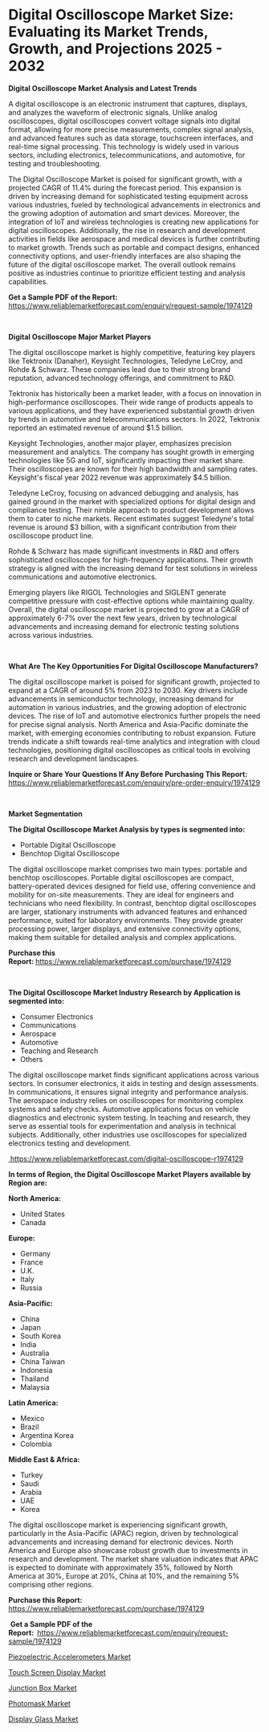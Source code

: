 <p><h1>Digital Oscilloscope Market Size: Evaluating its Market Trends, Growth, and Projections 2025 - 2032</h1></p><p><strong>Digital Oscilloscope Market Analysis and Latest Trends</strong></p>
<p><p>A digital oscilloscope is an electronic instrument that captures, displays, and analyzes the waveform of electronic signals. Unlike analog oscilloscopes, digital oscilloscopes convert voltage signals into digital format, allowing for more precise measurements, complex signal analysis, and advanced features such as data storage, touchscreen interfaces, and real-time signal processing. This technology is widely used in various sectors, including electronics, telecommunications, and automotive, for testing and troubleshooting.</p><p>The Digital Oscilloscope Market is poised for significant growth, with a projected CAGR of 11.4% during the forecast period. This expansion is driven by increasing demand for sophisticated testing equipment across various industries, fueled by technological advancements in electronics and the growing adoption of automation and smart devices. Moreover, the integration of IoT and wireless technologies is creating new applications for digital oscilloscopes. Additionally, the rise in research and development activities in fields like aerospace and medical devices is further contributing to market growth. Trends such as portable and compact designs, enhanced connectivity options, and user-friendly interfaces are also shaping the future of the digital oscilloscope market. The overall outlook remains positive as industries continue to prioritize efficient testing and analysis capabilities.</p></p>
<p><strong>Get a Sample PDF of the Report:&nbsp;</strong> <a href="https://www.reliablemarketforecast.com/enquiry/request-sample/1974129?utm_campaign=1108&utm_medium=2&utm_source=Github&utm_content=ia&utm_term=06042025&utm_id=digital-oscilloscope">https://www.reliablemarketforecast.com/enquiry/request-sample/1974129</a></p>
<p>&nbsp;</p>
<p><strong>Digital Oscilloscope Major Market Players</strong></p>
<p><p>The digital oscilloscope market is highly competitive, featuring key players like Tektronix (Danaher), Keysight Technologies, Teledyne LeCroy, and Rohde & Schwarz. These companies lead due to their strong brand reputation, advanced technology offerings, and commitment to R&D. </p><p>Tektronix has historically been a market leader, with a focus on innovation in high-performance oscilloscopes. Their wide range of products appeals to various applications, and they have experienced substantial growth driven by trends in automotive and telecommunications sectors. In 2022, Tektronix reported an estimated revenue of around $1.5 billion.</p><p>Keysight Technologies, another major player, emphasizes precision measurement and analytics. The company has sought growth in emerging technologies like 5G and IoT, significantly impacting their market share. Their oscilloscopes are known for their high bandwidth and sampling rates. Keysight's fiscal year 2022 revenue was approximately $4.5 billion.</p><p>Teledyne LeCroy, focusing on advanced debugging and analysis, has gained ground in the market with specialized options for digital design and compliance testing. Their nimble approach to product development allows them to cater to niche markets. Recent estimates suggest Teledyne's total revenue is around $3 billion, with a significant contribution from their oscilloscope product line.</p><p>Rohde & Schwarz has made significant investments in R&D and offers sophisticated oscilloscopes for high-frequency applications. Their growth strategy is aligned with the increasing demand for test solutions in wireless communications and automotive electronics.</p><p>Emerging players like RIGOL Technologies and SIGLENT generate competitive pressure with cost-effective options while maintaining quality. Overall, the digital oscilloscope market is projected to grow at a CAGR of approximately 6-7% over the next few years, driven by technological advancements and increasing demand for electronic testing solutions across various industries.</p></p>
<p>&nbsp;</p>
<p><strong>What Are The Key Opportunities For Digital Oscilloscope Manufacturers?</strong></p>
<p><p>The digital oscilloscope market is poised for significant growth, projected to expand at a CAGR of around 5% from 2023 to 2030. Key drivers include advancements in semiconductor technology, increasing demand for automation in various industries, and the growing adoption of electronic devices. The rise of IoT and automotive electronics further propels the need for precise signal analysis. North America and Asia-Pacific dominate the market, with emerging economies contributing to robust expansion. Future trends indicate a shift towards real-time analytics and integration with cloud technologies, positioning digital oscilloscopes as critical tools in evolving research and development landscapes.</p></p>
<p><strong>Inquire or Share Your Questions If Any Before Purchasing This Report:</strong> <a href="https://www.reliablemarketforecast.com/enquiry/pre-order-enquiry/1974129?utm_campaign=1108&utm_medium=2&utm_source=Github&utm_content=ia&utm_term=06042025&utm_id=digital-oscilloscope">https://www.reliablemarketforecast.com/enquiry/pre-order-enquiry/1974129</a></p>
<p>&nbsp;</p>
<p><strong>Market Segmentation</strong></p>
<p><strong>The Digital Oscilloscope Market Analysis by types is segmented into:</strong></p>
<p><ul><li>Portable Digital Oscilloscope</li><li>Benchtop Digital Oscilloscope</li></ul></p>
<p><p>The digital oscilloscope market comprises two main types: portable and benchtop oscilloscopes. Portable digital oscilloscopes are compact, battery-operated devices designed for field use, offering convenience and mobility for on-site measurements. They are ideal for engineers and technicians who need flexibility. In contrast, benchtop digital oscilloscopes are larger, stationary instruments with advanced features and enhanced performance, suited for laboratory environments. They provide greater processing power, larger displays, and extensive connectivity options, making them suitable for detailed analysis and complex applications.</p></p>
<p><strong>Purchase this Report:&nbsp;</strong><a href="https://www.reliablemarketforecast.com/purchase/1974129?utm_campaign=1108&utm_medium=2&utm_source=Github&utm_content=ia&utm_term=06042025&utm_id=digital-oscilloscope">https://www.reliablemarketforecast.com/purchase/1974129</a></p>
<p>&nbsp;</p>
<p><strong>The Digital Oscilloscope Market Industry Research by Application is segmented into:</strong></p>
<p><ul><li>Consumer Electronics</li><li>Communications</li><li>Aerospace</li><li>Automotive</li><li>Teaching and Research</li><li>Others</li></ul></p>
<p><p>The digital oscilloscope market finds significant applications across various sectors. In consumer electronics, it aids in testing and design assessments. In communications, it ensures signal integrity and performance analysis. The aerospace industry relies on oscilloscopes for monitoring complex systems and safety checks. Automotive applications focus on vehicle diagnostics and electronic system testing. In teaching and research, they serve as essential tools for experimentation and analysis in technical subjects. Additionally, other industries use oscilloscopes for specialized electronics testing and development.</p></p>
<p><a href="https://www.reliablemarketforecast.com/digital-oscilloscope-r1974129?utm_campaign=1108&utm_medium=2&utm_source=Github&utm_content=ia&utm_term=06042025&utm_id=digital-oscilloscope">&nbsp;https://www.reliablemarketforecast.com/digital-oscilloscope-r1974129</a></p>
<p><strong>In terms of Region, the Digital Oscilloscope Market Players available by Region are:</strong></p>
<p>
    <p> <strong> North America: </strong>
        <ul>
            <li>United States</li>
            <li>Canada</li>
        </ul>
        </p> 
    <p> <strong> Europe: </strong>
        <ul>
            <li>Germany</li>
            <li>France</li>
            <li>U.K.</li>
            <li>Italy</li>
            <li>Russia</li>
        </ul>
        </p> 
    <p> <strong> Asia-Pacific: </strong>
        <ul>
            <li>China</li>
            <li>Japan</li>
            <li>South Korea</li>
            <li>India</li>
            <li>Australia</li>
            <li>China Taiwan</li>
            <li>Indonesia</li>
            <li>Thailand</li>
            <li>Malaysia</li>
        </ul>
        </p> 
    <p> <strong> Latin America: </strong>
        <ul>
            <li>Mexico</li>
            <li>Brazil</li>
            <li>Argentina Korea</li>
            <li>Colombia</li>
        </ul>
        </p> 
    <p> <strong> Middle East & Africa: </strong>
        <ul>
            <li>Turkey</li>
            <li>Saudi</li>
            <li>Arabia</li>
            <li>UAE</li>
            <li>Korea</li>
        </ul>
    </p>
    </p>
<p><p>The digital oscilloscope market is experiencing significant growth, particularly in the Asia-Pacific (APAC) region, driven by technological advancements and increasing demand for electronic devices. North America and Europe also showcase robust growth due to investments in research and development. The market share valuation indicates that APAC is expected to dominate with approximately 35%, followed by North America at 30%, Europe at 20%, China at 10%, and the remaining 5% comprising other regions.</p></p>
<p><strong>Purchase this Report: </strong><a href="https://www.reliablemarketforecast.com/purchase/1974129?utm_campaign=1108&utm_medium=2&utm_source=Github&utm_content=ia&utm_term=06042025&utm_id=digital-oscilloscope">https://www.reliablemarketforecast.com/purchase/1974129</a></p>
<p>&nbsp;<strong>Get a Sample PDF of the Report:&nbsp;&nbsp;</strong><a href="https://www.reliablemarketforecast.com/enquiry/request-sample/1974129?utm_campaign=1108&utm_medium=2&utm_source=Github&utm_content=ia&utm_term=06042025&utm_id=digital-oscilloscope">https://www.reliablemarketforecast.com/enquiry/request-sample/1974129</a></p>
<p><strong></strong></p>
<p><p><a href="https://github.com/winjelequegt/Market-Research-Report-List-1/blob/main/piezoelectric-accelerometers-market.md?utm_campaign=1108&utm_medium=2&utm_source=Github&utm_content=ia&utm_term=06042025&utm_id=digital-oscilloscope">Piezoelectric Accelerometers Market</a></p><p><a href="https://github.com/wilzeryammy/Market-Research-Report-List-1/blob/main/touch-screen-display-market.md?utm_campaign=1108&utm_medium=2&utm_source=Github&utm_content=ia&utm_term=06042025&utm_id=digital-oscilloscope">Touch Screen Display Market</a></p><p><a href="https://github.com/firdwsermald/Market-Research-Report-List-1/blob/main/junction-box-market.md?utm_campaign=1108&utm_medium=2&utm_source=Github&utm_content=ia&utm_term=06042025&utm_id=digital-oscilloscope">Junction Box Market</a></p><p><a href="https://github.com/fontshatintj/Market-Research-Report-List-1/blob/main/photomask-market.md?utm_campaign=1108&utm_medium=2&utm_source=Github&utm_content=ia&utm_term=06042025&utm_id=digital-oscilloscope">Photomask Market</a></p><p><a href="https://github.com/etapaqanee/Market-Research-Report-List-1/blob/main/display-glass-market.md?utm_campaign=1108&utm_medium=2&utm_source=Github&utm_content=ia&utm_term=06042025&utm_id=digital-oscilloscope">Display Glass Market</a></p></p>